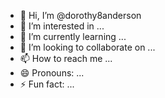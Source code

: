 - 👋 Hi, I’m @dorothy8anderson
- 👀 I’m interested in ...
- 🌱 I’m currently learning ...
- 💞️ I’m looking to collaborate on ...
- 📫 How to reach me ...
- 😄 Pronouns: ...
- ⚡ Fun fact: ...

<!---
dorothy8anderson/dorothy8anderson is a ✨ special ✨ repository because its `README.md` (this file) appears on your GitHub profile.
You can click the Preview link to take a look at your changes.
--->

